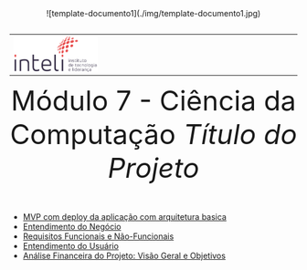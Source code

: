 <center>
![template-documento1](./img/template-documento1.jpg)
</center>
<table>
<tr>
<table>
<tr>
<td><a href= "https://www.inteli.edu.br/"><img src="./img/inteli-logo.png" alt="Inteli - Instituto de Tecnologia e Liderança" border="0" width="30%"></a>
</td>
</tr>
</table>

<font size="+12"><center>
Módulo 7 - Ciência da Computação
*Título do Projeto*
</center></font>

* [MVP com deploy da aplicação com arquitetura basica](mvp_arquitetura_simples.md)
* [Entendimento do Negócio](entendimento_negocio.md)
* [Requisitos Funcionais e Não-Funcionais](requisitos.md)
* [Entendimento do Usuário](entendimento_usuario.md)
* [Análise Financeira do Projeto: Visão Geral e Objetivos](analise_financeira.md)